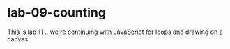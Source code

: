 # lab-09-counting
This is lab 11 ...we're continuing with JavaScript for loops and drawing on a canvas 